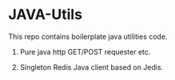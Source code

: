 # JAVA-Utils
This repo contains boilerplate java utilities code. 

1) Pure java http GET/POST requester etc.

2) Singleton Redis Java client based on Jedis.
